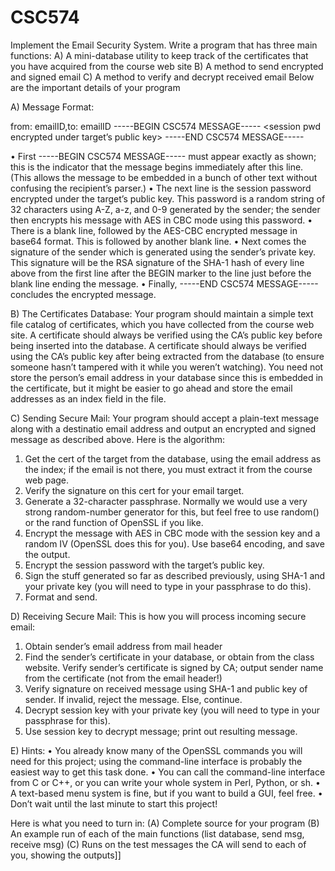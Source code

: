 # CSC574
Implement the Email Security System.
Write a program that has three main functions:
A)    A mini-database utility to keep track of the certificates that you have acquired from the course web site
B)     A method to send encrypted and signed email
C)     A method to verify and decrypt received email
Below are the important details of your program
 
A) Message Format:
 
from: emailID,to: emailID
-----BEGIN CSC574 MESSAGE-----
<session pwd encrypted under target’s public key>
<blank line>
<message encrypted under session pwd above>
<blank line>
<signature of above content>
-----END CSC574 MESSAGE-----
 
 
• First -----BEGIN CSC574 MESSAGE----- must appear exactly as shown; this is the indicator that the message begins immediately after this line. (This allows the message to be embedded in a bunch of other text without confusing the recipient’s parser.)
• The next line is the session password encrypted under the target’s public key. This password is a random string of 32 characters using A-Z, a-z, and 0-9 generated by the sender; the sender then encrypts his message with AES in CBC mode using this password.
• There is a blank line, followed by the AES-CBC encrypted message in base64 format. This is followed by another blank line.
• Next comes the signature of the sender which is generated using the sender’s private key. This signature will be the RSA signature of the SHA-1 hash of every line above from the first line after the BEGIN marker to the line just before the blank line ending the message.
• Finally, -----END CSC574 MESSAGE----- concludes the encrypted message.
 
B) The Certificates Database:
Your program should maintain a simple text file catalog of certificates, which you have collected from the course web site. A certificate should always be verified using the CA’s public key before being inserted into the database. A certificate should always be verified using the CA’s public key after being extracted from the database (to ensure someone hasn’t tampered with it while you weren’t watching). You need not store the person’s email address in your database since this is embedded in the certificate, but it might be easier to go ahead and store the email addresses as an index field in the file.
 
 
C) Sending Secure Mail:
Your program should accept a plain-text message along with a destinatio email address and output an encrypted and signed message as described above. Here is the algorithm:
1. Get the cert of the target from the database, using the email address as the index; if the email is not there, you must extract it from the course web page.
2. Verify the signature on this cert for your email target.
3. Generate a 32-character passphrase. Normally we would use a very strong random-number generator for this, but feel free to use random() or the rand function of OpenSSL if you like.
4. Encrypt the message with AES in CBC mode with the session key and a random IV (OpenSSL does this for you). Use base64 encoding, and save the output.
5. Encrypt the session password with the target’s public key.
6. Sign the stuff generated so far as described previously, using SHA-1 and your private key (you will need to type in your passphrase to do this).
7. Format and send.
 
D) Receiving Secure Mail:
This is how you will process incoming secure email:
1. Obtain sender’s email address from mail header
2. Find the sender’s certificate in your database, or obtain from the class website. Verify sender’s certificate is signed by CA; output sender name from the certificate (not from the email header!)
3. Verify signature on received message using SHA-1 and public key of sender. If invalid, reject the message. Else, continue.
4. Decrypt session key with your private key (you will need to type in your passphrase for this).
5. Use session key to decrypt message; print out resulting message.
 
 
E) Hints:
• You already know many of the OpenSSL commands you will need for this project; using the command-line interface is probably the easiest way to get this task done.
• You can call the command-line interface from C or C++, or you can write your whole system in Perl, Python, or sh.
• A text-based menu system is fine, but if you want to build a GUI, feel  free.
• Don’t wait until the last minute to start this project!
 
Here is what you need to turn in:
(A)  Complete source for your program
(B)  An example run of each of the main functions (list database, send msg, receive msg)
(C)  Runs on the test messages the CA will send to each of you, showing the outputs]]
